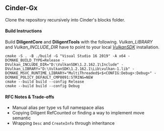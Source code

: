## Cinder-Gx

Clone the repository recursively into Cinder's blocks folder.

#### Build Instructions

Build **DiligentCore** and **DiligentTools** with the following. *Vulkan_LIBRARY* and *Vulkan_INCLUDE_DIR* have to point to your local [*VulkanSDK*](https://vulkan.lunarg.com/) installation.

```shell
cmake -S . -B ./build -G "Visual Studio 16 2019" -A x64 -DCMAKE_BUILD_TYPE=Release -DVulkan_INCLUDE_DIR="D:\VulkanSDK\1.2.162.1\Include" -DVulkan_LIBRARY="D:\VulkanSDK\1.2.162.1\Lib\vulkan-1.lib" -DCMAKE_MSVC_RUNTIME_LIBRARY="MultiThreaded$<$<CONFIG:Debug>:Debug>" -DCMAKE_POLICY_DEFAULT_CMP0091:STRING=NEW
cmake --build build --config Release
cmake --build build --config Debug
```



#### RFC Notes & Trade-offs 

- Manual alias per type vs full namespace alias
- Copying Diligent RefCounted or finding a way to implement move semantic
- Wrapping `Desc` and `CreateInfo` through inheritance

